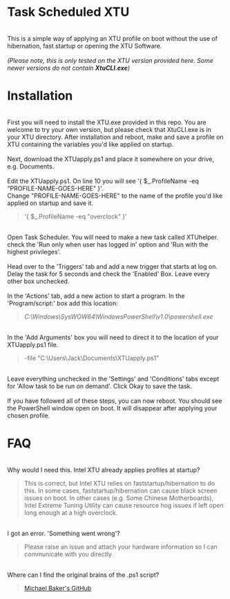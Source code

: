 # Task Scheduled XTU
<br> This is a simple way of applying an XTU profile on boot without the use of hibernation, fast startup or opening the XTU Software. <br/> 
<br> *(Please note, this is only tested on the XTU version provided here. Some newer versions do not contain **XtuCLI.exe**)* <br/>

# Installation
<br> First you will need to install the XTU.exe provided in this repo.  You are welcome to try your own version, but please check that XtuCLI.exe is in your XTU directory.      After installation and reboot, make and save a profile on XTU containing the variables you'd like applied on startup. <br/>
<br> Next, download the XTUapply.ps1 and place it somewhere on your drive, e.g. Documents. <br/>
<br> Edit the XTUapply.ps1. On line 10 you will see '{ $_.ProfileName -eq "PROFILE-NAME-GOES-HERE" }'. <br/>
Change "PROFILE-NAME-GOES-HERE" to the name of the profile you'd like applied on startup and save it. 
> '{ $_.ProfileName -eq "overclock" }'

<br> Open Task Scheduler.  You will need to make a new task called XTUhelper.  check the 'Run only when user has logged in' option and 'Run with the highest privileges'. <br/>
<br> Head over to the 'Triggers' tab and add a new trigger that starts at log on.  Delay the task for 5 seconds and check the 'Enabled' Box. Leave every other box unchecked. <br/>
<br> In the 'Actions' tab, add a new action to start a program.  In the 'Program/script:' box add this location: 
> *C:\Windows\SysWOW64\WindowsPowerShell\v1.0\powershell.exe* <br/>

<br> In the 'Add Arguments' box you will need to direct it to the location of your XTUapply.ps1 file.
> -file "C:\Users\Jack\Documents\XTUapply.ps1" <br/>

<br> Leave everything unchecked in the 'Settings' and 'Conditions' tabs except for 'Allow task to be run on demand'. Click Okay to save the task.<br/>
<br> If you have followed all of these steps, you can now reboot. You should see the PowerShell window open on boot. It will disappear after applying your chosen profile. <br/>

# FAQ
<br> Why would I need this. Intel XTU already applies profiles at startup?
> This is correct, but Intel XTU relies on faststartup/hibernation to do this. In some cases, faststartup/hibernation can cause black screen issues on boot. In other cases (e.g. Some Chinese Motherboards), Intel Extreme Tuning Utility can cause resource hog issues if left open long enough at a high overclock.<br/>

<br> I got an error. 'Something went wrong'?
> Please raise an issue and attach your hardware information so I can communicate with you directly. <br/>

<br> Where can I find the original brains of the .ps1 script?
> [Michael Baker's GitHub](https://github.com/michael-baker)<br/>
